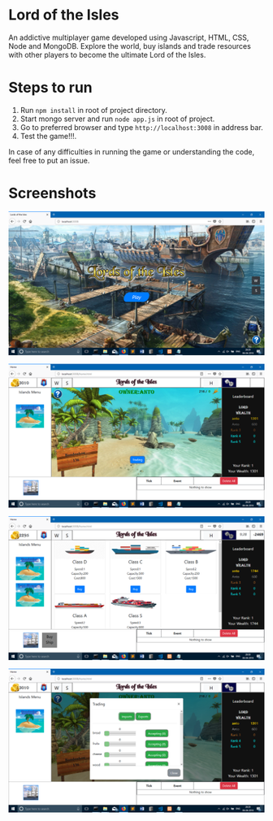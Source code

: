 # Lord of the Isles
An addictive multiplayer game developed using Javascript, HTML, CSS, Node and MongoDB. Explore the world, buy islands and trade resources with other players to become the ultimate Lord of the Isles.

# Steps to run
1. Run `npm install` in root of project directory.
2. Start mongo server and run `node app.js` in root of project.
3. Go to preferred browser and type `http://localhost:3008` in address bar.
4. Test the game!!!.

In case of any difficulties in running the game or understanding the code, feel free to put an issue.

# Screenshots
![index](/screenshots/index.png?raw=true "index")  

![home](/screenshots/home.png?raw=true "home")  

![ship](/screenshots/ship.png?raw=true "ship")  

![market](/screenshots/market.png?raw=true "market")  




